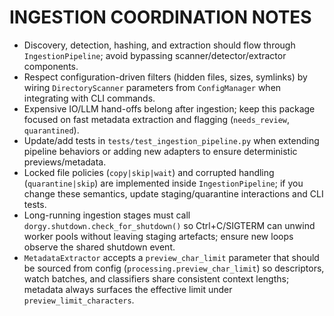 # INGESTION COORDINATION NOTES

- Discovery, detection, hashing, and extraction should flow through `IngestionPipeline`; avoid bypassing scanner/detector/extractor components.
- Respect configuration-driven filters (hidden files, sizes, symlinks) by wiring `DirectoryScanner` parameters from `ConfigManager` when integrating with CLI commands.
- Expensive IO/LLM hand-offs belong after ingestion; keep this package focused on fast metadata extraction and flagging (`needs_review`, `quarantined`).
- Update/add tests in `tests/test_ingestion_pipeline.py` when extending pipeline behaviors or adding new adapters to ensure deterministic previews/metadata.
- Locked file policies (`copy|skip|wait`) and corrupted handling (`quarantine|skip`) are implemented inside `IngestionPipeline`; if you change these semantics, update staging/quarantine interactions and CLI tests.
- Long-running ingestion stages must call `dorgy.shutdown.check_for_shutdown()` so Ctrl+C/SIGTERM can unwind worker pools without leaving staging artefacts; ensure new loops observe the shared shutdown event.
- `MetadataExtractor` accepts a `preview_char_limit` parameter that should be sourced from config (`processing.preview_char_limit`) so descriptors, watch batches, and classifiers share consistent context lengths; metadata always surfaces the effective limit under `preview_limit_characters`.
